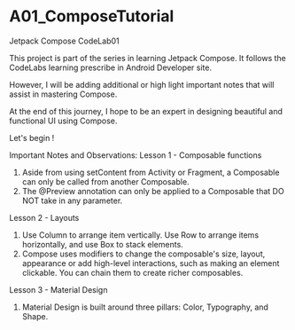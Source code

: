 # A01_ComposeTutorial
Jetpack Compose CodeLab01

This project is part of the series in learning Jetpack Compose. It follows the CodeLabs learning prescribe in Android Developer site.

However, I will be adding additional or high light important notes that will assist in mastering Compose.

At the end of this journey, I hope to be an expert in designing beautiful and functional UI using Compose.

Let's begin !

Important Notes and Observations:
Lesson 1 - Composable functions
1. Aside from using setContent from Activity or Fragment, a Composable can only be called from another Composable.
2. The @Preview annotation can only be applied to a Composable that DO NOT take in any parameter.

Lesson 2 - Layouts
1. Use Column to arrange item vertically. Use Row to arrange items horizontally, and use Box to stack elements.
2. Compose uses modifiers to change the composable's size, layout, appearance or add high-level interactions, such as making an element clickable. You can chain them to create richer composables.

Lesson 3 - Material Design
1. Material Design is built around three pillars: Color, Typography, and Shape.

